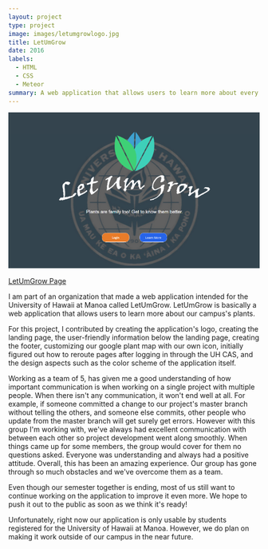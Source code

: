 ```yaml
---
layout: project
type: project
image: images/letumgrowlogo.jpg
title: LetUmGrow
date: 2016
labels:
  - HTML
  - CSS
  - Meteor
summary: A web application that allows users to learn more about every plant on University of Hawaii at Manoa's campus.
---
```

<img src="../images/LetUmGrow.png" style="max-width:100%;">

[LetUmGrow Page](https://letumgrow.github.io/)

I am part of an organization that made a web application intended for the University of Hawaii at Manoa called LetUmGrow.
LetUmGrow is basically a web application that allows users to learn more about our campus's plants. 

For this project, I contributed by creating the application's logo, creating the landing page, the user-friendly information below the landing page, creating the footer, customizing our google plant map with our own icon, initially figured out how to reroute pages after logging in through the UH CAS, and the design aspects such as the color scheme of the application itself.

Working as a team of 5, has given me a good understanding of how important communication is when working on a single project with multiple people. When there isn't any communication, it won't end well at all. For example, if someone committed a change to our project's master branch without telling the others, and someone else commits, other people who update from the master branch will get surely get errors. However with this group I'm working with, we've always had excellent communication with between each other so project development went along smoothly. When things came up for some members, the group would cover for them no questions asked. Everyone was understanding and always had a positive attitude. Overall, this has been an amazing experience. Our group has gone through so much obstacles and we've overcome them as a team.

Even though our semester together is ending, most of us still want to continue working on the application to improve it even more. 
We hope to push it out to the public as soon as we think it's ready!

Unfortunately, right now our application is only usable by students registered for the University of Hawaii at Manoa. 
However, we do plan on making it work outside of our campus in the near future.





